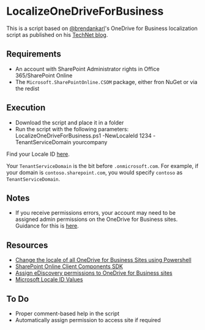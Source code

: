 # LocalizeOneDriveForBusiness

This is a script based on [@brendankarl](https://github.com/brendankarl)'s OneDrive for Business localization script as published on his [TechNet blog](https://blogs.technet.microsoft.com/fromthefield/2015/04/13/office-365-change-the-locale-of-all-onedrive-for-business-sites-using-powershell/).

## Requirements
* An account with SharePoint Administrator rights in Office 365/SharePoint Online
* The `Microsoft.SharePointOnline.CSOM` package, either fron NuGet or via the redist

## Execution
* Download the script and place it in a folder
* Run the script with the following parameters:
    LocalizeOneDriveForBusiness.ps1 -NewLocaleId 1234 -TenantServiceDomain yourcompany

Find your Locale ID [here](https://msdn.microsoft.com/en-us/library/ms912047%28v=winembedded.10%29.aspx?f=255&MSPPError=-2147217396).

Your `TenantServiceDomain` is the bit before `.onmicrosoft.com`. For example, if your domain is 
`contoso.sharepoint.com`, you would specify `contoso` as `TenantServiceDomain`.

## Notes

* If you receive permissions errors, your account may need to be assigned admin permissions on the OneDrive for Business sites. Guidance for this is [here](https://support.office.com/en-gb/article/Assign-eDiscovery-permissions-to-OneDrive-for-Business-sites-422858ff-917b-46d4-9e5b-3397f60eee4d?ui=en-US&rs=en-GB&ad=GB).


## Resources

* [Change the locale of all OneDrive for Business Sites using Powershell](https://blogs.technet.microsoft.com/fromthefield/2015/04/13/office-365-change-the-locale-of-all-onedrive-for-business-sites-using-powershell/)
* [SharePoint Online Client Components SDK](https://www.microsoft.com/en-us/download/details.aspx?id=42038)
* [Assign eDiscovery permissions to OneDrive for Business sites](https://support.office.com/en-gb/article/Assign-eDiscovery-permissions-to-OneDrive-for-Business-sites-422858ff-917b-46d4-9e5b-3397f60eee4d?ui=en-US&rs=en-GB&ad=GB)
* [Microsoft Locale ID Values](https://msdn.microsoft.com/en-us/library/ms912047%28v=winembedded.10%29.aspx?f=255&MSPPError=-2147217396)

## To Do

* Proper comment-based help in the script
* Automatically assign permission to access site if required